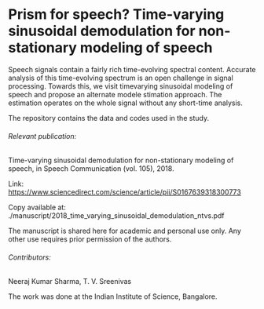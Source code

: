 # Prism for speech? Time-varying sinusoidal demodulation for non-stationary modeling of speech
Speech signals contain a fairly rich time-evolving spectral content. Accurate analysis of this time-evolving spectrum is an open challenge in signal processing. Towards this, we visit timevarying sinusoidal modeling of speech and propose an alternate modele stimation approach. The estimation operates on the whole signal without any short-time analysis.

The repository contains the data and codes used in the study.


###### Relevant publication:
Time-varying sinusoidal demodulation for non-stationary modeling of speech, in Speech Communication (vol. 105), 2018.

Link: https://www.sciencedirect.com/science/article/pii/S0167639318300773

Copy available at: ./manuscript/2018_time_varying_sinusoidal_demodulation_ntvs.pdf

The manuscript is shared here for academic and personal use only. Any other use requires prior permission of the authors.

###### Contributors:
Neeraj Kumar Sharma, T. V. Sreenivas

The work was done at the Indian Institute of Science, Bangalore.


